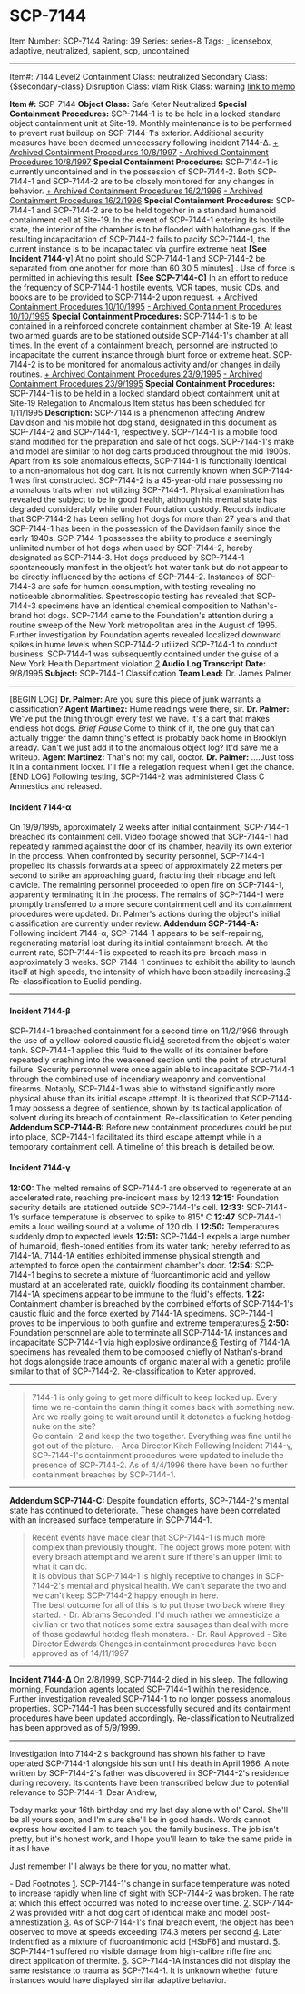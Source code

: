 # SCP-7144
Item Number: SCP-7144
Rating: 39
Series: series-8
Tags: _licensebox, adaptive, neutralized, sapient, scp, uncontained

---

Item#: 7144
Level2
Containment Class:
neutralized
Secondary Class:
{$secondary-class}
Disruption Class:
vlam
Risk Class:
warning
[link to memo](/classification-committee-memo)  

**Item #:** SCP-7144
**Object Class:** Safe Keter Neutralized
**Special Containment Procedures:** SCP-7144-1 is to be held in a locked standard object containment unit at Site-19. Monthly maintenance is to be performed to prevent rust buildup on SCP-7144-1's exterior.
Additional security measures have been deemed unnecessary following incident 7144-Δ.
[\+ Archived Containment Procedures 10/8/1997](javascript:;)
[\- Archived Containment Procedures 10/8/1997](javascript:;)
**Special Containment Procedures:** SCP-7144-1 is currently uncontained and in the possession of SCP-7144-2. Both SCP-7144-1 and SCP-7144-2 are to be closely monitored for any changes in behavior.
[\+ Archived Containment Procedures 16/2/1996](javascript:;)
[\- Archived Containment Procedures 16/2/1996](javascript:;)
**Special Containment Procedures:** SCP-7144-1 and SCP-7144-2 are to be held together in a standard humanoid containment cell at Site-19. In the event of SCP-7144-1 entering its hostile state, the interior of the chamber is to be flooded with halothane gas. If the resulting incapacitation of SCP-7144-2 fails to pacify SCP-7144-1, the current instance is to be incapacitated via gunfire extreme heat **[See Incident 7144-γ**]
At no point should SCP-7144-1 and SCP-7144-2 be separated from one another for more than 60 30 5 minutes[1](javascript:;) . Use of force is permitted in achieving this result. **[See SCP-7144-C]**
In an effort to reduce the frequency of SCP-7144-1 hostile events, VCR tapes, music CDs, and books are to be provided to SCP-7144-2 upon request.
[\+ Archived Containment Procedures 10/10/1995](javascript:;)
[\- Archived Containment Procedures 10/10/1995](javascript:;)
**Special Containment Procedures:** SCP-7144-1 is to be contained in a reinforced concrete containment chamber at Site-19. At least two armed guards are to be stationed outside SCP-7144-1's chamber at all times. In the event of a containment breach, personnel are instructed to incapacitate the current instance through blunt force or extreme heat.
SCP-7144-2 is to be monitored for anomalous activity and/or changes in daily routines.
[\+ Archived Containment Procedures 23/9/1995](javascript:;)
[\- Archived Containment Procedures 23/9/1995](javascript:;)
**Special Containment Procedures:** SCP-7144-1 is to be held in a locked standard object containment unit at Site-19
Relegation to Anomalous Item status has been scheduled for 1/11/1995
**Description:** SCP-7144 is a phenomenon affecting Andrew Davidson and his mobile hot dog stand, designated in this document as SCP-7144-2 and SCP-7144-1, respectively.
SCP-7144-1 is a mobile food stand modified for the preparation and sale of hot dogs. SCP-7144-1's make and model are similar to hot dog carts produced throughout the mid 1900s. Apart from its sole anomalous effects, SCP-7144-1 is functionally identical to a non-anomalous hot dog cart.
It is not currently known when SCP-7144-1 was first constructed.
SCP-7144-2 is a 45-year-old male possessing no anomalous traits when not utilizing SCP-7144-1. Physical examination has revealed the subject to be in good health, although his mental state has degraded considerably while under Foundation custody. Records indicate that SCP-7144-2 has been selling hot dogs for more than 27 years and that SCP-7144-1 has been in the possession of the Davidson family since the early 1940s.
SCP-7144-1 possesses the ability to produce a seemingly unlimited number of hot dogs when used by SCP-7144-2, hereby designated as SCP-7144-3. Hot dogs produced by SCP-7144-1 spontaneously manifest in the object’s hot water tank but do not appear to be directly influenced by the actions of SCP-7144-2. Instances of SCP-7144-3 are safe for human consumption, with testing revealing no noticeable abnormalities. Spectroscopic testing has revealed that SCP-7144-3 specimens have an identical chemical composition to Nathan's-brand hot dogs.
SCP-7144 came to the Foundation's attention during a routine sweep of the New York metropolitan area in the August of 1995. Further investigation by Foundation agents revealed localized downward spikes in hume levels when SCP-7144-2 utilized SCP-7144-1 to conduct business. SCP-7144-1 was subsequently contained under the guise of a New York Health Department violation.[2](javascript:;)
**Audio Log Transcript**
**Date:** 9/8/1995
**Subject:** SCP-7144-1 Classification
**Team Lead:** Dr. James Palmer
* * *
[BEGIN LOG]
**Dr. Palmer:** Are you sure this piece of junk warrants a classification?
**Agent Martinez:** Hume readings were there, sir.
**Dr. Palmer:** We've put the thing through every test we have. It's a cart that makes endless hot dogs.
_Brief Pause_
Come to think of it, the one guy that can actually trigger the damn thing's effect is probably back home in Brooklyn already. Can't we just add it to the anomalous object log? It'd save me a writeup.
**Agent Martinez:** That's not my call, doctor.
**Dr. Palmer:** ….Just toss it in a containment locker. I'll file a relegation request when I get the chance.
[END LOG]
Following testing, SCP-7144-2 was administered Class C Amnestics and released.
#### Incident 7144-α
On 19/9/1995, approximately 2 weeks after initial containment, SCP-7144-1 breached its containment cell. Video footage showed that SCP-7144-1 had repeatedly rammed against the door of its chamber, heavily its own exterior in the process.
When confronted by security personnel, SCP-7144-1 propelled its chassis forwards at a speed of approximately 22 meters per second to strike an approaching guard, fracturing their ribcage and left clavicle. The remaining personnel proceeded to open fire on SCP-7144-1, apparently terminating it in the process.
The remains of SCP-7144-1 were promptly transferred to a more secure containment cell and its containment procedures were updated. Dr. Palmer's actions during the object's initial classification are currently under review.
**Addendum SCP-7144-A:** Following incident 7144-α, SCP-7144-1 appears to be self-repairing, regenerating material lost during its initial containment breach. At the current rate, SCP-7144-1 is expected to reach its pre-breach mass in approximately 3 weeks.
SCP-7144-1 continues to exhibit the ability to launch itself at high speeds, the intensity of which have been steadily increasing.[3](javascript:;)
Re-classification to Euclid pending.
* * *
#### Incident 7144-β
SCP-7144-1 breached containment for a second time on 11/2/1996 through the use of a yellow-colored caustic fluid[4](javascript:;) secreted from the object's water tank. SCP-7144-1 applied this fluid to the walls of its container before repeatedly crashing into the weakened section until the point of structural failure.
Security personnel were once again able to incapacitate SCP-7144-1 through the combined use of incendiary weaponry and conventional firearms. Notably, SCP-7144-1 was able to withstand significantly more physical abuse than its initial escape attempt.
It is theorized that SCP-7144-1 may possess a degree of sentience, shown by its tactical application of solvent during its breach of containment.
Re-classification to Keter pending.
**Addendum SCP-7144-B:** Before new containment procedures could be put into place, SCP-7144-1 facilitated its third escape attempt while in a temporary containment cell. A timeline of this breach is detailed below.
#### Incident 7144-γ
**12:00:** The melted remains of SCP-7144-1 are observed to regenerate at an accelerated rate, reaching pre-incident mass by 12:13
**12:15:** Foundation security details are stationed outside SCP-7144-1's cell.
**12:33:** SCP-7144-1's surface temperature is observed to spike to 815° C
**12:47** SCP-7144-1 emits a loud wailing sound at a volume of 120 db. I
**12:50:** Temperatures suddenly drop to expected levels
**12:51:** SCP-7144-1 expels a large number of humanoid, flesh-toned entities from its water tank; hereby referred to as 7144-1A. 7144-1A entities exhibited immense physical strength and attempted to force open the containment chamber's door.
**12:54:** SCP-7144-1 begins to secrete a mixture of fluoroantimonic acid and yellow mustard at an accelerated rate, quickly flooding its containment chamber. 7144-1A specimens appear to be immune to the fluid's effects.
**1:22:** Containment chamber is breached by the combined efforts of SCP-7144-1's caustic fluid and the force exerted by 7144-1A specimens. SCP-7144-1 proves to be impervious to both gunfire and extreme temperatures.[5](javascript:;)
**2:50:** Foundation personnel are able to terminate all SCP-7144-1A instances and incapacitate SCP-7144-1 via high explosive ordinance.[6](javascript:;)
<End Log>
Testing of 7144-1A specimens has revealed them to be composed chiefly of Nathan's-brand hot dogs alongside trace amounts of organic material with a genetic profile similar to that of SCP-7144-2.
Re-classification to Keter approved.
* * *
> 7144-1 is only going to get more difficult to keep locked up. Every time we re-contain the damn thing it comes back with something new. Are we really going to wait around until it detonates a fucking hotdog-nuke on the site?  
>  Go contain -2 and keep the two together. Everything was fine until he got out of the picture. - Area Director Kitch
Following Incident 7144-γ, SCP-7144-1's containment procedures were updated to include the presence of SCP-7144-2. As of 4/4/1996 there have been no further containment breaches by SCP-7144-1.
* * *
**Addendum SCP-7144-C:** Despite foundation efforts, SCP-7144-2's mental state has continued to deteriorate. These changes have been correlated with an increased surface temperature in SCP-7144-1.
> Recent events have made clear that SCP-7144-1 is much more complex than previously thought. The object grows more potent with every breach attempt and we aren't sure if there's an upper limit to what it can do.  
>  It is obvious that SCP-7144-1 is highly receptive to changes in SCP-7144-2's mental and physical health. We can't separate the two and we can't keep SCP-7144-2 happy enough in here.  
>  The best outcome for all of this is to put those two back where they started. - Dr. Abrams
> Seconded. I'd much rather we amnesticize a civilian or two that notices some extra sausages than deal with more of those godawful hotdog flesh monsters. - Dr. Raul
> Approved - Site Director Edwards
Changes in containment procedures have been approved as of 14/11/1997
* * *
**Incident 7144-Δ**
On 2/8/1999, SCP-7144-2 died in his sleep. The following morning, Foundation agents located SCP-7144-1 within the residence. Further investigation revealed SCP-7144-1 to no longer possess anomalous properties.
SCP-7144-1 has been successfully secured and its containment procedures have been updated accordingly.
Re-classification to Neutralized has been approved as of 5/9/1999.
* * *
Investigation into 7144-2's background has shown his father to have operated SCP-7144-1 alongside his son until his death in April 1966.
A note written by SCP-7144-2's father was discovered in SCP-7144-2's residence during recovery. Its contents have been transcribed below due to potential relevance to SCP-7144-1.
Dear Andrew,  
  
Today marks your 16th birthday and my last day alone with ol' Carol. She'll be all yours soon, and I'm sure she'll be in good hands. Words cannot express how excited I am to teach you the family business. The job isn't pretty, but it's honest work, and I hope you'll learn to take the same pride in it as I have.  
  
Just remember I'll always be there for you, no matter what.  
  

\- Dad
Footnotes
[1](javascript:;). SCP-7144-1's change in surface temperature was noted to increase rapidly when line of sight with SCP-7144-2 was broken. The rate at which this effect occurred was noted to increase over time.
[2](javascript:;). SCP-7144-2 was provided with a hot dog cart of identical make and model post-amnestization
[3](javascript:;). As of SCP-7144-1's final breach event, the object has been observed to move at speeds exceeding 174.3 meters per second
[4](javascript:;). Later indentified as a mixture of fluoroantimonic acid [HSbF6] and mustard.
[5](javascript:;). SCP-7144-1 suffered no visible damage from high-calibre rifle fire and direct application of thermite.
[6](javascript:;). SCP-7144-1A instances did not display the same resistance to trauma as SCP-7144-1. It is unknown whether future instances would have displayed similar adaptive behavior.